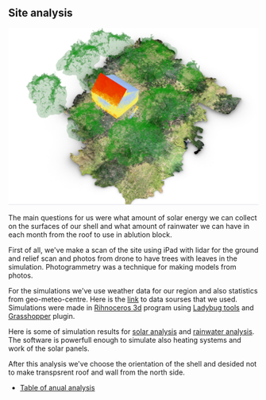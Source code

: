 ## Site analysis

![alt text](https://github.com/Lifesystems-Laboratory/ablution-block/blob/main/architecture/Site%20analysis/Solar%20analysis/Shell_Trees_January.jpg?raw=true)

The main questions for us were what amount of solar energy we can collect on the surfaсes of our shell and what amount of rainwater we can have in each month from the roof to use in ablution bloсk.

First of all, we've make a scan of the site using iPad with lidar for the ground and relief scan and photos from drone to have trees with leaves in the simulation. Photogrammetry was a technique for making models from photos. 

For the simulations we've use weather data for our region and also statistics from geo-meteo-centre. Here is the [link](https://climate.onebuilding.org/) to data sourses that we used.
Simulations were made in [Rihnoceros 3d](https://www.rhino3d.com/) program using [Ladybug tools](https://www.ladybug.tools) and [Grasshopper](https://grasshopperdocs.com) plugin.

Here is some of simulation results for [solar analysis](https://github.com/Lifesystems-Laboratory/ablution-block/tree/main/architecture/Site%20analysis/Solar%20analysis) and [rainwater analysis](https://github.com/Lifesystems-Laboratory/ablution-block/tree/main/architecture/Site%20analysis/Rainwater%20analysis). The software is powerfull enough to simulate also heating systems and work of the solar panels.

After this analysis we've choose the orientation of the shell and desided not to make transpsrent roof and wall from the north side. 

* [Table of anual analysis](https://docs.google.com/spreadsheets/d/1BVhZFLM0lXLi8E8x7hWJxwmZEYVfST64a9QNRfvf3Kk/edit#gid=0)
